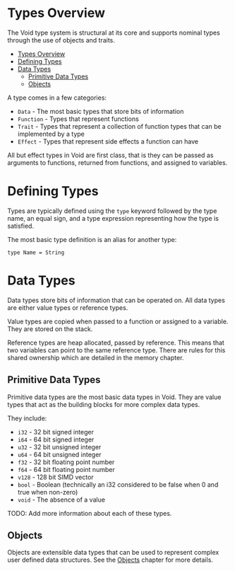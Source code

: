 # Types Overview

The Void type system is structural at its core and supports nominal types
through the use of objects and traits.

- [Types Overview](#types-overview)
- [Defining Types](#defining-types)
- [Data Types](#data-types)
  - [Primitive Data Types](#primitive-data-types)
  - [Objects](#objects)

A type comes in a few categories:
- `Data` - The most basic types that store bits of information
- `Function` - Types that represent functions
- `Trait` - Types that represent a collection of function types that can be
  implemented by a type
- `Effect` - Types that represent side effects a function can have

All but effect types in Void are first class, that is they can be passed as
arguments to functions, returned from functions, and assigned to variables.

# Defining Types

Types are typically defined using the `type` keyword followed by the type name,
an equal sign, and a type expression representing how the type is satisfied.

The most basic type definition is an alias for another type:

```void
type Name = String
```

# Data Types

Data types store bits of information that can be operated on. All data types
are either value types or reference types.

Value types are copied when passed to a function or assigned to a variable. They
are stored on the stack.

Reference types are heap allocated, passed by reference. This means that two
variables can point to the same reference type. There are rules for this shared
ownership which are detailed in the memory chapter.

## Primitive Data Types

Primitive data types are the most basic data types in Void. They are value types
that act as the building blocks for more complex data types.

They include:
- `i32` - 32 bit signed integer
- `i64` - 64 bit signed integer
- `u32` - 32 bit unsigned integer
- `u64` - 64 bit unsigned integer
- `f32` - 32 bit floating point number
- `f64` - 64 bit floating point number
- `v128` - 128 bit SIMD vector
- `bool` - Boolean (technically an i32 considered to be false when 0 and true
  when non-zero)
- `void` - The absence of a value

TODO: Add more information about each of these types.

## Objects

Objects are extensible data types that can be used to represent complex user
defined data structures. See the [Objects](./objects.md) chapter for more details.
